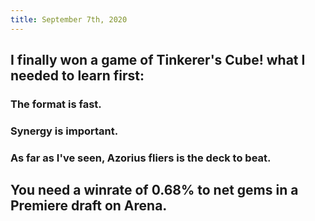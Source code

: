 ```yaml
---
title: September 7th, 2020
---
```


## I finally won a game of Tinkerer's Cube! what I needed to learn first:
### The format is fast.

### Synergy is important.

### As far as I've seen, Azorius fliers is the deck to beat.

## You need a winrate of 0.68% to net gems in a Premiere draft on Arena.
